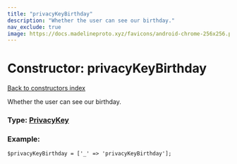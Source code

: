 ```yaml
---
title: "privacyKeyBirthday"
description: "Whether the user can see our birthday."
nav_exclude: true
image: https://docs.madelineproto.xyz/favicons/android-chrome-256x256.png
---
```

# Constructor: privacyKeyBirthday  
[Back to constructors index](/API_docs/constructors/index.html)



Whether the user can see our birthday.




### Type: [PrivacyKey](/API_docs/types/PrivacyKey.html)


### Example:

```
$privacyKeyBirthday = ['_' => 'privacyKeyBirthday'];
```  
